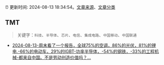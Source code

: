 :alarm_clock: 更新时间: 2024-08-13 18:34:54。[文章来源](/README.md)、[文章分类](/TAGS.md)

## TMT


> 关键字：`科技`、`半导体`、`芯片`、`电信`、`集成电路`、`中国移动`、`中国联通`



- [2024-08-13-周末看了一个报告，全球75%的空调，86%的光伏，81%的锂电,-66%的电动车，29%的IGBT-功率半导体，-54%的钢铁，-33%的工程机械-都来自中国。不是劳动创造价值吗？...](https://xueqiu.com/4987043429/300803784) 
